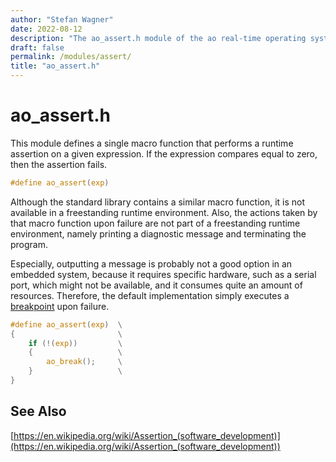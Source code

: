 ```yaml
---
author: "Stefan Wagner"
date: 2022-08-12
description: "The ao_assert.h module of the ao real-time operating system."
draft: false
permalink: /modules/assert/
title: "ao_assert.h"
---
```


# ao_assert.h

This module defines a single macro function that performs a runtime assertion on a given expression. If the expression compares equal to zero, then the assertion fails. 

```c
#define ao_assert(exp)
```

Although the standard library contains a similar macro function, it is not available in a freestanding runtime environment. Also, the actions taken by that macro function upon failure are not part of a freestanding runtime environment, namely printing a diagnostic message and terminating the program. 

Especially, outputting a message is probably not a good option in an embedded system, because it requires specific hardware, such as a serial port, which might not be available, and it consumes quite an amount of resources. Therefore, the default implementation simply executes a [breakpoint](../breakpoint.md) upon failure.

```c
#define ao_assert(exp)  \
{                       \
    if (!(exp))         \
    {                   \
        ao_break();     \
    }                   \
}
```

## See Also

[https://en.wikipedia.org/wiki/Assertion_(software_development)](https://en.wikipedia.org/wiki/Assertion_(software_development))
